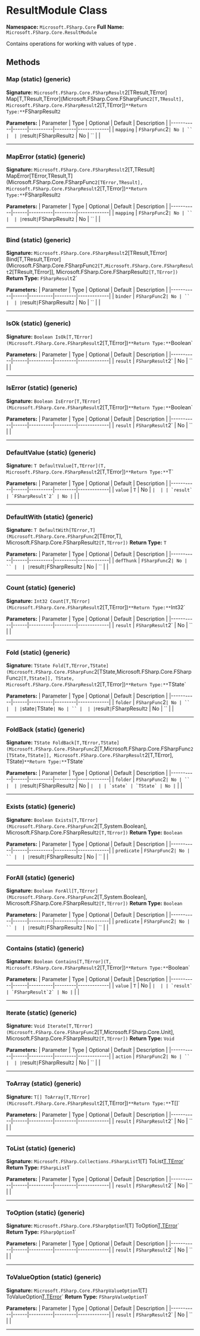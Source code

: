 # ResultModule Class

**Namespace:** `Microsoft.FSharp.Core`
**Full Name:** `Microsoft.FSharp.Core.ResultModule`

Contains operations for working with values of type .

## Methods

### Map (static) (generic)

**Signature:** `Microsoft.FSharp.Core.FSharpResult`2[TResult,TError] Map[T,TResult,TError](Microsoft.FSharp.Core.FSharpFunc`2[T,TResult], Microsoft.FSharp.Core.FSharpResult`2[T,TError])`
**Return Type:** `FSharpResult`2`

**Parameters:**
| Parameter | Type | Optional | Default | Description |
|-----------|------|----------|---------|-------------|
| `mapping` | `FSharpFunc`2` | No | `` |  |
| `result` | `FSharpResult`2` | No | `` |  |

---

### MapError (static) (generic)

**Signature:** `Microsoft.FSharp.Core.FSharpResult`2[T,TResult] MapError[TError,TResult,T](Microsoft.FSharp.Core.FSharpFunc`2[TError,TResult], Microsoft.FSharp.Core.FSharpResult`2[T,TError])`
**Return Type:** `FSharpResult`2`

**Parameters:**
| Parameter | Type | Optional | Default | Description |
|-----------|------|----------|---------|-------------|
| `mapping` | `FSharpFunc`2` | No | `` |  |
| `result` | `FSharpResult`2` | No | `` |  |

---

### Bind (static) (generic)

**Signature:** `Microsoft.FSharp.Core.FSharpResult`2[TResult,TError] Bind[T,TResult,TError](Microsoft.FSharp.Core.FSharpFunc`2[T,Microsoft.FSharp.Core.FSharpResult`2[TResult,TError]], Microsoft.FSharp.Core.FSharpResult`2[T,TError])`
**Return Type:** `FSharpResult`2`

**Parameters:**
| Parameter | Type | Optional | Default | Description |
|-----------|------|----------|---------|-------------|
| `binder` | `FSharpFunc`2` | No | `` |  |
| `result` | `FSharpResult`2` | No | `` |  |

---

### IsOk (static) (generic)

**Signature:** `Boolean IsOk[T,TError](Microsoft.FSharp.Core.FSharpResult`2[T,TError])`
**Return Type:** `Boolean`

**Parameters:**
| Parameter | Type | Optional | Default | Description |
|-----------|------|----------|---------|-------------|
| `result` | `FSharpResult`2` | No | `` |  |

---

### IsError (static) (generic)

**Signature:** `Boolean IsError[T,TError](Microsoft.FSharp.Core.FSharpResult`2[T,TError])`
**Return Type:** `Boolean`

**Parameters:**
| Parameter | Type | Optional | Default | Description |
|-----------|------|----------|---------|-------------|
| `result` | `FSharpResult`2` | No | `` |  |

---

### DefaultValue (static) (generic)

**Signature:** `T DefaultValue[T,TError](T, Microsoft.FSharp.Core.FSharpResult`2[T,TError])`
**Return Type:** `T`

**Parameters:**
| Parameter | Type | Optional | Default | Description |
|-----------|------|----------|---------|-------------|
| `value` | `T` | No | `` |  |
| `result` | `FSharpResult`2` | No | `` |  |

---

### DefaultWith (static) (generic)

**Signature:** `T DefaultWith[TError,T](Microsoft.FSharp.Core.FSharpFunc`2[TError,T], Microsoft.FSharp.Core.FSharpResult`2[T,TError])`
**Return Type:** `T`

**Parameters:**
| Parameter | Type | Optional | Default | Description |
|-----------|------|----------|---------|-------------|
| `defThunk` | `FSharpFunc`2` | No | `` |  |
| `result` | `FSharpResult`2` | No | `` |  |

---

### Count (static) (generic)

**Signature:** `Int32 Count[T,TError](Microsoft.FSharp.Core.FSharpResult`2[T,TError])`
**Return Type:** `Int32`

**Parameters:**
| Parameter | Type | Optional | Default | Description |
|-----------|------|----------|---------|-------------|
| `result` | `FSharpResult`2` | No | `` |  |

---

### Fold (static) (generic)

**Signature:** `TState Fold[T,TError,TState](Microsoft.FSharp.Core.FSharpFunc`2[TState,Microsoft.FSharp.Core.FSharpFunc`2[T,TState]], TState, Microsoft.FSharp.Core.FSharpResult`2[T,TError])`
**Return Type:** `TState`

**Parameters:**
| Parameter | Type | Optional | Default | Description |
|-----------|------|----------|---------|-------------|
| `folder` | `FSharpFunc`2` | No | `` |  |
| `state` | `TState` | No | `` |  |
| `result` | `FSharpResult`2` | No | `` |  |

---

### FoldBack (static) (generic)

**Signature:** `TState FoldBack[T,TError,TState](Microsoft.FSharp.Core.FSharpFunc`2[T,Microsoft.FSharp.Core.FSharpFunc`2[TState,TState]], Microsoft.FSharp.Core.FSharpResult`2[T,TError], TState)`
**Return Type:** `TState`

**Parameters:**
| Parameter | Type | Optional | Default | Description |
|-----------|------|----------|---------|-------------|
| `folder` | `FSharpFunc`2` | No | `` |  |
| `result` | `FSharpResult`2` | No | `` |  |
| `state` | `TState` | No | `` |  |

---

### Exists (static) (generic)

**Signature:** `Boolean Exists[T,TError](Microsoft.FSharp.Core.FSharpFunc`2[T,System.Boolean], Microsoft.FSharp.Core.FSharpResult`2[T,TError])`
**Return Type:** `Boolean`

**Parameters:**
| Parameter | Type | Optional | Default | Description |
|-----------|------|----------|---------|-------------|
| `predicate` | `FSharpFunc`2` | No | `` |  |
| `result` | `FSharpResult`2` | No | `` |  |

---

### ForAll (static) (generic)

**Signature:** `Boolean ForAll[T,TError](Microsoft.FSharp.Core.FSharpFunc`2[T,System.Boolean], Microsoft.FSharp.Core.FSharpResult`2[T,TError])`
**Return Type:** `Boolean`

**Parameters:**
| Parameter | Type | Optional | Default | Description |
|-----------|------|----------|---------|-------------|
| `predicate` | `FSharpFunc`2` | No | `` |  |
| `result` | `FSharpResult`2` | No | `` |  |

---

### Contains (static) (generic)

**Signature:** `Boolean Contains[T,TError](T, Microsoft.FSharp.Core.FSharpResult`2[T,TError])`
**Return Type:** `Boolean`

**Parameters:**
| Parameter | Type | Optional | Default | Description |
|-----------|------|----------|---------|-------------|
| `value` | `T` | No | `` |  |
| `result` | `FSharpResult`2` | No | `` |  |

---

### Iterate (static) (generic)

**Signature:** `Void Iterate[T,TError](Microsoft.FSharp.Core.FSharpFunc`2[T,Microsoft.FSharp.Core.Unit], Microsoft.FSharp.Core.FSharpResult`2[T,TError])`
**Return Type:** `Void`

**Parameters:**
| Parameter | Type | Optional | Default | Description |
|-----------|------|----------|---------|-------------|
| `action` | `FSharpFunc`2` | No | `` |  |
| `result` | `FSharpResult`2` | No | `` |  |

---

### ToArray (static) (generic)

**Signature:** `T[] ToArray[T,TError](Microsoft.FSharp.Core.FSharpResult`2[T,TError])`
**Return Type:** `T[]`

**Parameters:**
| Parameter | Type | Optional | Default | Description |
|-----------|------|----------|---------|-------------|
| `result` | `FSharpResult`2` | No | `` |  |

---

### ToList (static) (generic)

**Signature:** `Microsoft.FSharp.Collections.FSharpList`1[T] ToList[T,TError](Microsoft.FSharp.Core.FSharpResult`2[T,TError])`
**Return Type:** `FSharpList`1`

**Parameters:**
| Parameter | Type | Optional | Default | Description |
|-----------|------|----------|---------|-------------|
| `result` | `FSharpResult`2` | No | `` |  |

---

### ToOption (static) (generic)

**Signature:** `Microsoft.FSharp.Core.FSharpOption`1[T] ToOption[T,TError](Microsoft.FSharp.Core.FSharpResult`2[T,TError])`
**Return Type:** `FSharpOption`1`

**Parameters:**
| Parameter | Type | Optional | Default | Description |
|-----------|------|----------|---------|-------------|
| `result` | `FSharpResult`2` | No | `` |  |

---

### ToValueOption (static) (generic)

**Signature:** `Microsoft.FSharp.Core.FSharpValueOption`1[T] ToValueOption[T,TError](Microsoft.FSharp.Core.FSharpResult`2[T,TError])`
**Return Type:** `FSharpValueOption`1`

**Parameters:**
| Parameter | Type | Optional | Default | Description |
|-----------|------|----------|---------|-------------|
| `result` | `FSharpResult`2` | No | `` |  |

---